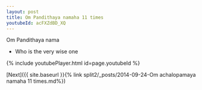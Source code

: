 ```yaml
---
layout: post
title: Om Pandithaya namaha 11 times
youtubeId: acFXZdBD_XQ
---
```

 
 
Om Pandithaya nama 
 
 -  Who is the very wise one 
 
  
 
  
 
 
 
 
 
 


{% include youtubePlayer.html id=page.youtubeId %}
 
[Next]({{ site.baseurl }}{% link  split2/_posts/2014-09-24-Om achalopamaya namaha 11 times.md%})
 
